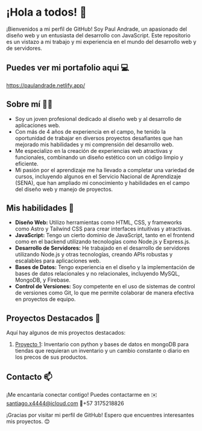 # ¡Hola a todos! 👋

¡Bienvenidos a mi perfil de GitHub! Soy Paul Andrade, un apasionado del diseño web y un entusiasta del desarrollo con JavaScript. Este repositorio es un vistazo a mi trabajo y mi experiencia en el mundo del desarrollo web y de servidores.



## Puedes ver mi portafolio aqui 💻
https://paulandrade.netlify.app/


## Sobre mí 🧑‍💻

- Soy un joven profesional dedicado al diseño web y al desarrollo de aplicaciones web.
- Con más de 4 años de experiencia en el campo, he tenido la oportunidad de trabajar en diversos proyectos desafiantes que han mejorado mis habilidades y mi comprensión del desarrollo web.
- Me especializo en la creación de experiencias web atractivas y funcionales, combinando un diseño estético con un código limpio y eficiente.
- Mi pasión por el aprendizaje me ha llevado a completar una variedad de cursos, incluyendo algunos en el Servicio Nacional de Aprendizaje (SENA), que han ampliado mi conocimiento y habilidades en el campo del diseño web y manejo de proyectos.

## Mis habilidades 🚀

- **Diseño Web:** Utilizo herramientas como HTML, CSS, y frameworks como Astro y Tailwind CSS para crear interfaces intuitivas y atractivas.
- **JavaScript:** Tengo un cierto dominio de JavaScript, tanto en el frontend como en el backend utilizando tecnologías como Node.js y Express.js.
- **Desarrollo de Servidores:** He trabajado en el desarrollo de servidores utilizando Node.js y otras tecnologías, creando APIs robustas y escalables para aplicaciones web.
- **Bases de Datos:** Tengo experiencia en el diseño y la implementación de bases de datos relacionales y no relacionales, incluyendo MySQL, MongoDB, y Firebase.
- **Control de Versiones:** Soy competente en el uso de sistemas de control de versiones como Git, lo que me permite colaborar de manera efectiva en proyectos de equipo.

## Proyectos Destacados 🌟

Aquí hay algunos de mis proyectos destacados:

1. [Proyecto 1](https://github.com/SantiagooMolina/estaco): Inventario con python y bases de datos en mongoDB para tiendas que requieran un inventario y un cambio constante o diario en los precos de sus productos.


## Contacto 📫

¡Me encantaría conectar contigo! Puedes contactarme en 
✉️ santiago.x4444@icloud.com
📱+57 3175218826

¡Gracias por visitar mi perfil de GitHub! Espero que encuentres interesantes mis proyectos. 😊
